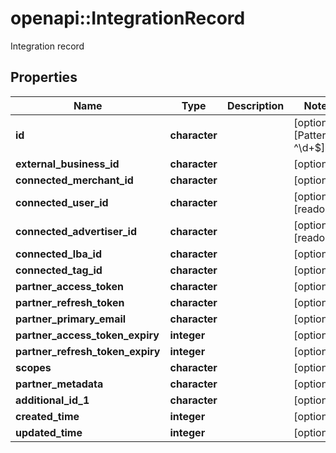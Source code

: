 # openapi::IntegrationRecord

Integration record

## Properties
Name | Type | Description | Notes
------------ | ------------- | ------------- | -------------
**id** | **character** |  | [optional] [Pattern: ^\\d+$] 
**external_business_id** | **character** |  | [optional] 
**connected_merchant_id** | **character** |  | [optional] 
**connected_user_id** | **character** |  | [optional] [readonly] 
**connected_advertiser_id** | **character** |  | [optional] [readonly] 
**connected_lba_id** | **character** |  | [optional] 
**connected_tag_id** | **character** |  | [optional] 
**partner_access_token** | **character** |  | [optional] 
**partner_refresh_token** | **character** |  | [optional] 
**partner_primary_email** | **character** |  | [optional] 
**partner_access_token_expiry** | **integer** |  | [optional] 
**partner_refresh_token_expiry** | **integer** |  | [optional] 
**scopes** | **character** |  | [optional] 
**partner_metadata** | **character** |  | [optional] 
**additional_id_1** | **character** |  | [optional] 
**created_time** | **integer** |  | [optional] 
**updated_time** | **integer** |  | [optional] 


